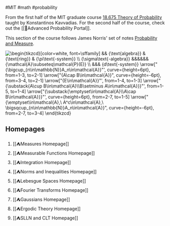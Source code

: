 #MIT #math #probability

From the first half of the MIT graduate course [18.675 Theory of Probability](http://student.mit.edu/catalog/search.cgi?search=18.675) taught by Konstantinos Kavvadias. For the second half of the course, check out the [[🎲Advanced Probability Portal]].

This section of the course follows James Norris' set of notes [Probability and Measure](https://www.statslab.cam.ac.uk/~james/Lectures/pm.pdf).

<img src="https://i.upmath.me/svg/%5Cbegin%7Btikzcd%7D%5Bcolor%3Dwhite%2C%20font%3D%5Csffamily%5D%0A%09%26%26%20%7B%5Ctext%7Balgebra%7D%7D%20%26%20%7B%5Ctext%7Bring%7D%7D%20%26%20%7B%5Cpi%5Ctext%7B-system%7D%7D%20%5C%5C%0A%09%7B%5Csigma%5Ctext%7B-algebra%7D%7D%20%26%26%26%26%26%26%20%7B%5Cmathcal%7BA%7D%5Csubseteq%5Cmathcal%7BP%7D(E)%7D%20%5C%5C%0A%09%26%26%26%20%7Bd%5Ctext%7B-system%7D%7D%0A%09%5Carrow%5B%22%7B%5Cbigcup_%7Bn%5Cin%5Cmathbb%7BN%7D%7DA_n%5Cin%5Cmathcal%7BA%7D%7D%22'%2C%20curve%3D%7Bheight%3D6pt%7D%2C%20from%3D1-3%2C%20to%3D2-1%5D%0A%09%5Carrow%5B%22%7BA%5Ccap%20B%5Cin%5Cmathcal%7BA%7D%7D%22%2C%20curve%3D%7Bheight%3D-6pt%7D%2C%20from%3D3-4%2C%20to%3D2-1%5D%0A%09%5Carrow%5B%22%7BE%5Cin%5Cmathcal%7BA%7D%7D%22'%2C%20from%3D1-4%2C%20to%3D1-3%5D%0A%09%5Carrow%5B%22%7B%5Csubstack%7BA%5Ccup%20B%5Cin%5Cmathcal%7BA%7D%5C%5CB%5Csetminus%20A%5Cin%5Cmathcal%7BA%7D%7D%7D%22'%2C%20from%3D1-5%2C%20to%3D1-4%5D%0A%09%5Carrow%5B%22%7B%5Csubstack%7B%5Cemptyset%5Cin%5Cmathcal%7BA%7D%5C%5CA%5Ccap%20B%5Cin%5Cmathcal%7BA%7D%7D%7D%22'%2C%20curve%3D%7Bheight%3D6pt%7D%2C%20from%3D2-7%2C%20to%3D1-5%5D%0A%09%5Carrow%5B%22%7B%5Cemptyset%5Cin%5Cmathcal%7BA%7D%2C%5C%20A%5Ec%5Cin%5Cmathcal%7BA%7D%2C%5C%20%5Cbigsqcup_%7Bn%5Cin%5Cmathbb%7BN%7D%7DA_n%5Cin%5Cmathcal%7BA%7D%7D%22%2C%20curve%3D%7Bheight%3D-6pt%7D%2C%20from%3D2-7%2C%20to%3D3-4%5D%0A%5Cend%7Btikzcd%7D" alt="\begin{tikzcd}[color=white, font=\sffamily]
	&amp;&amp; {\text{algebra}} &amp; {\text{ring}} &amp; {\pi\text{-system}} \\
	{\sigma\text{-algebra}} &amp;&amp;&amp;&amp;&amp;&amp; {\mathcal{A}\subseteq\mathcal{P}(E)} \\
	&amp;&amp;&amp; {d\text{-system}}
	\arrow[&quot;{\bigcup_{n\in\mathbb{N}}A_n\in\mathcal{A}}&quot;', curve={height=6pt}, from=1-3, to=2-1]
	\arrow[&quot;{A\cap B\in\mathcal{A}}&quot;, curve={height=-6pt}, from=3-4, to=2-1]
	\arrow[&quot;{E\in\mathcal{A}}&quot;', from=1-4, to=1-3]
	\arrow[&quot;{\substack{A\cup B\in\mathcal{A}\\B\setminus A\in\mathcal{A}}}&quot;', from=1-5, to=1-4]
	\arrow[&quot;{\substack{\emptyset\in\mathcal{A}\\A\cap B\in\mathcal{A}}}&quot;', curve={height=6pt}, from=2-7, to=1-5]
	\arrow[&quot;{\emptyset\in\mathcal{A},\ A^c\in\mathcal{A},\ \bigsqcup_{n\in\mathbb{N}}A_n\in\mathcal{A}}&quot;, curve={height=-6pt}, from=2-7, to=3-4]
\end{tikzcd}" />

## Homepages

1. [[⛺Measures Homepage]]
2. [[⛺Measurable Functions Homepage]]
3. [[⛺Integration Homepage]]
4. [[⛺Norms and Inequalities Homepage]]
5. [[⛺Lebesgue Spaces Homepage]]
6. [[⛺Fourier Transforms Homepage]]
7. [[⛺Gaussians Homepage]]
8. [[⛺Ergodic Theory Homepage]]
9. [[⛺SLLN and CLT Homepage]]

